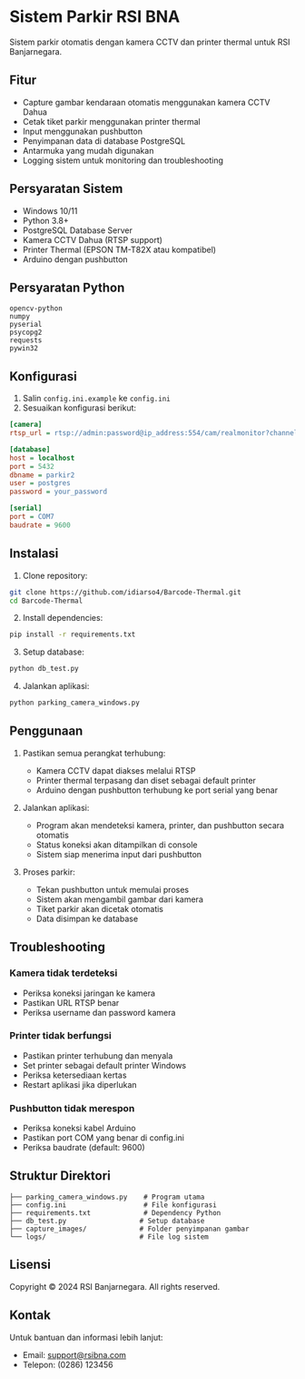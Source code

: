 # Sistem Parkir RSI BNA

Sistem parkir otomatis dengan kamera CCTV dan printer thermal untuk RSI Banjarnegara.

## Fitur

- Capture gambar kendaraan otomatis menggunakan kamera CCTV Dahua
- Cetak tiket parkir menggunakan printer thermal
- Input menggunakan pushbutton
- Penyimpanan data di database PostgreSQL
- Antarmuka yang mudah digunakan
- Logging sistem untuk monitoring dan troubleshooting

## Persyaratan Sistem

- Windows 10/11
- Python 3.8+
- PostgreSQL Database Server
- Kamera CCTV Dahua (RTSP support)
- Printer Thermal (EPSON TM-T82X atau kompatibel)
- Arduino dengan pushbutton

## Persyaratan Python

```
opencv-python
numpy
pyserial
psycopg2
requests
pywin32
```

## Konfigurasi

1. Salin `config.ini.example` ke `config.ini`
2. Sesuaikan konfigurasi berikut:

```ini
[camera]
rtsp_url = rtsp://admin:password@ip_address:554/cam/realmonitor?channel=1&subtype=0

[database]
host = localhost
port = 5432
dbname = parkir2
user = postgres
password = your_password

[serial]
port = COM7
baudrate = 9600
```

## Instalasi

1. Clone repository:
```bash
git clone https://github.com/idiarso4/Barcode-Thermal.git
cd Barcode-Thermal
```

2. Install dependencies:
```bash
pip install -r requirements.txt
```

3. Setup database:
```bash
python db_test.py
```

4. Jalankan aplikasi:
```bash
python parking_camera_windows.py
```

## Penggunaan

1. Pastikan semua perangkat terhubung:
   - Kamera CCTV dapat diakses melalui RTSP
   - Printer thermal terpasang dan diset sebagai default printer
   - Arduino dengan pushbutton terhubung ke port serial yang benar

2. Jalankan aplikasi:
   - Program akan mendeteksi kamera, printer, dan pushbutton secara otomatis
   - Status koneksi akan ditampilkan di console
   - Sistem siap menerima input dari pushbutton

3. Proses parkir:
   - Tekan pushbutton untuk memulai proses
   - Sistem akan mengambil gambar dari kamera
   - Tiket parkir akan dicetak otomatis
   - Data disimpan ke database

## Troubleshooting

### Kamera tidak terdeteksi
- Periksa koneksi jaringan ke kamera
- Pastikan URL RTSP benar
- Periksa username dan password kamera

### Printer tidak berfungsi
- Pastikan printer terhubung dan menyala
- Set printer sebagai default printer Windows
- Periksa ketersediaan kertas
- Restart aplikasi jika diperlukan

### Pushbutton tidak merespon
- Periksa koneksi kabel Arduino
- Pastikan port COM yang benar di config.ini
- Periksa baudrate (default: 9600)

## Struktur Direktori

```
├── parking_camera_windows.py    # Program utama
├── config.ini                   # File konfigurasi
├── requirements.txt             # Dependency Python
├── db_test.py                  # Setup database
├── capture_images/             # Folder penyimpanan gambar
└── logs/                       # File log sistem
```

## Lisensi

Copyright © 2024 RSI Banjarnegara. All rights reserved.

## Kontak

Untuk bantuan dan informasi lebih lanjut:
- Email: support@rsibna.com
- Telepon: (0286) 123456 